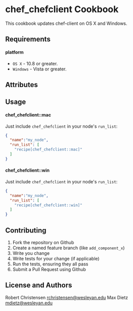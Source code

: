 chef_chefclient Cookbook
========================
This cookbook updates chef-client on OS X and Windows.

Requirements
------------
#### platform
- `OS X` - 10.8 or greater.
- `Windows` - Vista or greater.

Attributes
----------

Usage
-----
#### chef_chefclient::mac

Just include `chef_chefclient` in your node's `run_list`:

```json
{
  "name":"my_node",
  "run_list": [
    "recipe[chef_chefclient::mac]"
  ]
}
```

#### chef_chefclient::win

Just include `chef_chefclient` in your node's `run_list`:

```json
{
  "name":"my_node",
  "run_list": [
    "recipe[chef_chefclient::win]"
  ]
}
```


Contributing
------------

1. Fork the repository on Github
2. Create a named feature branch (like `add_component_x`)
3. Write you change
4. Write tests for your change (if applicable)
5. Run the tests, ensuring they all pass
6. Submit a Pull Request using Github

License and Authors
-------------------
Robert Christensen <rchristensen@wesleyan.edu>
Max Dietz <mdietz@wesleyan.edu>